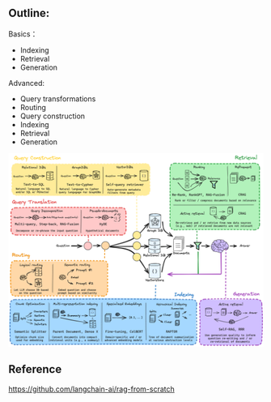## Outline:
Basics：
- Indexing
- Retrieval 
- Generation

Advanced:
- Query transformations
- Routing
- Query construction
- Indexing
- Retrieval
- Generation

![alt text](/media/rag.png)

## Reference
https://github.com/langchain-ai/rag-from-scratch
